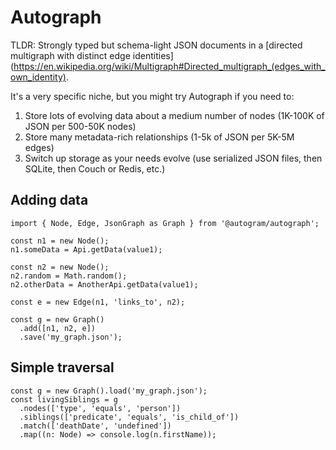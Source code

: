 # Autograph

TLDR: Strongly typed but schema-light JSON documents in a [directed multigraph with distinct edge identities](https://en.wikipedia.org/wiki/Multigraph#Directed_multigraph_(edges_with_own_identity).

It's a very specific niche, but you might try Autograph if you need to:

1. Store lots of evolving data about a medium number of nodes (1K-100K of JSON per 500-50K nodes)
2. Store many metadata-rich relationships (1-5k of JSON per 5K-5M edges)
3. Switch up storage as your needs evolve (use serialized JSON files, then SQLite, then Couch or Redis, etc.)

## Adding data

```
import { Node, Edge, JsonGraph as Graph } from '@autogram/autograph';

const n1 = new Node();
n1.someData = Api.getData(value1);

const n2 = new Node();
n2.random = Math.random();
n2.otherData = AnotherApi.getData(value1);

const e = new Edge(n1, 'links_to', n2);

const g = new Graph()
  .add([n1, n2, e])
  .save('my_graph.json');
```

## Simple traversal
```
const g = new Graph().load('my_graph.json');
const livingSiblings = g
  .nodes(['type', 'equals', 'person'])
  .siblings(['predicate', 'equals', 'is_child_of'])
  .match(['deathDate', 'undefined'])
  .map((n: Node) => console.log(n.firstName));
```
